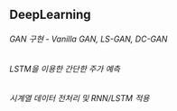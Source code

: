 ## DeepLearning
###### GAN 구현 - Vanilla GAN, LS-GAN, DC-GAN
###### LSTM을 이용한 간단한 주가 예측 
###### 시계열 데이터 전처리 및 RNN/LSTM 적용
